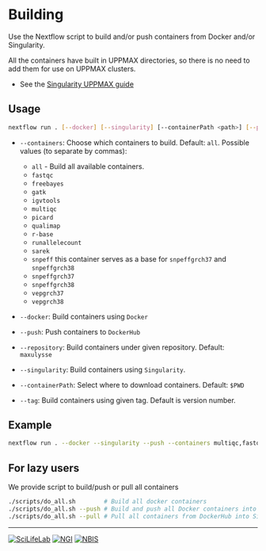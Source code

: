 # Building

Use the Nextflow script to build and/or push containers from Docker and/or Singularity.

All the containers have built in UPPMAX directories, so there is no need to add them for use on UPPMAX clusters.
- See the [Singularity UPPMAX guide](https://www.uppmax.uu.se/support-sv/user-guides/singularity-user-guide/)

## Usage

```bash
nextflow run . [--docker] [--singularity] [--containerPath <path>] [--push] [--containers <container1[,container2..]>] [--repository <repository>] [--tag tag]
```

- `--containers`: Choose which containers to build. Default: `all`. Possible values (to separate by commas):
  - `all` -  Build all available containers.
  - `fastqc`
  - `freebayes`
  - `gatk`
  - `igvtools`
  - `multiqc`
  - `picard`
  - `qualimap`
  - `r-base`
  - `runallelecount`
  - `sarek`
  - `snpeff` this container serves as a base for `snpeffgrch37` and `snpeffgrch38`
  - `snpeffgrch37`
  - `snpeffgrch38`
  - `vepgrch37`
  - `vepgrch38`

- `--docker`: Build containers using `Docker`
- `--push`: Push containers to `DockerHub`
- `--repository`: Build containers under given repository. Default: `maxulysse`
- `--singularity`: Build containers using `Singularity`.
- `--containerPath`: Select where to download containers. Default: `$PWD`
- `--tag`: Build containers using given tag. Default is version number.

## Example

```bash
nextflow run . --docker --singularity --push --containers multiqc,fastqc
```

## For lazy users
We provide script to build/push or pull all containers
```bash
./scripts/do_all.sh        # Build all docker containers
./scripts/do_all.sh --push # Build and push all Docker containers into DockerHub
./scripts/do_all.sh --pull # Pull all containers from DockerHub into Singularity
```

---
[![](images/SciLifeLab_logo.png "SciLifeLab")][scilifelab-link]
[![](images/NGI_logo.png "NGI")][ngi-link]
[![](images/NBIS_logo.png "NBIS")][nbis-link]

[nbis-link]: https://www.nbis.se/
[ngi-link]: https://ngisweden.scilifelab.se/
[scilifelab-link]: https://www.scilifelab.se/
